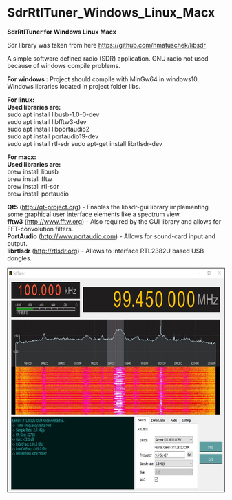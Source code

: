 # SdrRtlTuner_Windows_Linux_Macx
 <b>SdrRtlTuner for Windows Linux Macx</b>
 
 Sdr library was taken from here https://github.com/hmatuschek/libsdr
 
 A simple software defined radio (SDR) application.
 GNU radio not used because of windows compile problems.</br>
 
 <b>For windows :</b>
 Project should compile with MinGw64 in windows10.</br>
 Windows libraries located in project folder libs.</br>
 
 <b>For linux: </b></br>
 <b>Used libraries are:</b></br>
 sudo apt install libusb-1.0-0-dev</br>
 sudo apt install libfftw3-dev </br>
 sudo apt install libportaudio2 </br>
 sudo apt install portaudio19-dev</br>
 sudo apt install rtl-sdr
 sudo apt-get install librtlsdr-dev
  	
 <b>For macx: </b></br>
 <b>Used libraries are:</b></br>
 brew install libusb</br>
 brew install fftw</br>
 brew install rtl-sdr</br>
 brew install portaudio</br>
 
 
<b>Qt5</b> (http://qt-project.org) - Enables the libsdr-gui library implementing some graphical user interface elements like a spectrum view.</br>
<b>fftw3</b> (http://www.fftw.org) - Also required by the GUI library and allows for FFT-convolution filters.</br>
<b>PortAudio</b> (http://www.portaudio.com) - Allows for sound-card input and output.</br>
<b>librtlsdr</b> (http://rtlsdr.org) - Allows to interface RTL2382U based USB dongles.</br>

<p align="center"><a href="https://github.com/takyonxxx/SdrRtlTuner_Windows_Linux_Macx/blob/master/rtl-sdr.jpg">
		<img src="https://github.com/takyonxxx/SdrRtlTuner_Windows_Linux_Macx/blob/master/rtl-sdr.jpg" 
		name="Image3" align="bottom" width="800" height="520" border="1"></a></p>
